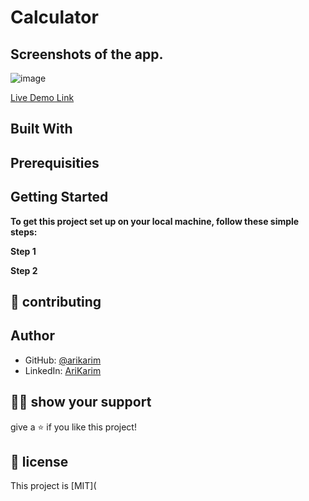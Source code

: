 # Calculator



## Screenshots of the app.

![image]()


[Live Demo Link](https://callculattor.herokuapp.com/)

## Built With


## Prerequisities



## Getting Started

**To get this project set up on your local machine, follow these simple steps:**

**Step 1**<br>


**Step 2**<br>


## 🤝 contributing

## Author

- GitHub: [@arikarim](https://github.com/arikarim)
- LinkedIn: [AriKarim](https://www.linkedin.com/in/ari-karim-523bb81b3)

## 🙋‍♂ show your support

give a ⭐️ if you like this project!

## 📝 license



This project is [MIT](